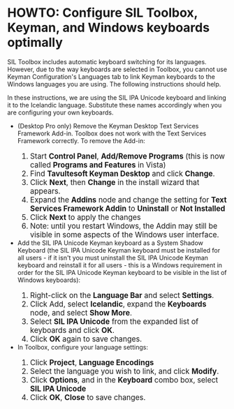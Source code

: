 # HOWTO: Configure SIL Toolbox, Keyman, and Windows keyboards optimally

<p>SIL Toolbox includes automatic keyboard switching for its languages.  However, due to the way keyboards are selected in Toolbox, you cannot use Keyman Configuration's Languages tab to link Keyman keyboards to the Windows languages you are using.  The following instructions should help.</p>

<p>In these instructions, we are using the SIL IPA Unicode keyboard and linking it to the Icelandic language.  Substitute these names accordingly when you are configuring your own keyboards.</p>

<ul>
 <li>(Desktop Pro only) Remove the Keyman Desktop Text Services Framework Add-in.  Toolbox does 
     not work with the Text Services Framework correctly.  To remove the Add-in:<br/><br/>
  <ol style='font-size: 1.2em'>
   <li>Start <b>Control Panel</b>, <b>Add/Remove Programs</b> (this is now called <b>Programs and Features</b> in Vista)</li>
   <li>Find <b>Tavultesoft Keyman Desktop</b> and click <b>Change</b>.</li>
   <li>Click <b>Next</b>, then <b>Change</b> in the install wizard that appears.</li>
   <li>Expand the <b>Addins</b> node and change the setting for <b>Text Services Framework Addin</b> 
       to <b>Uninstall</b> or <b>Not Installed</b></li>
   <li>Click <b>Next</b> to apply the changes</li>
   <li>Note: until you restart Windows, the Addin may still be visible in some aspects 
       of the Windows user interface.
  </ol>
 </li>

 <li>Add the SIL IPA Unicode Keyman keyboard as a System Shadow Keyboard (the SIL IPA Unicode Keyman keyboard must be 
     installed for all users - if it isn't you must uninstall the SIL IPA Unicode Keyman keyboard and reinstall it for all users - this is a Windows requirement in order for the SIL IPA Unicode Keyman keyboard to be visible in the list of Windows keyboards):<br/><br/>
  <ol style='font-size: 1.2em'>
    <li>Right-click on the <b>Language Bar</b> and select <b>Settings</b>.</li>
    <li>Click Add, select <b>Icelandic</b>, expand the <b>Keyboards</b> node, and select <b>Show More</b>.</li>
    <li>Select <b>SIL IPA Unicode</b> from the expanded list of keyboards and click <b>OK</b>.</li>
    <li>Click <b>OK</b> again to save changes.</li>
  </ol>
 </li>

 <li>In Toolbox, configure your language settings:<br/><br/>
  <ol style='font-size: 1.2em'>
   <li>Click <b>Project</b>, <b>Language Encodings</b></li>
   <li>Select the language you wish to link, and click <b>Modify</b>.</li>
   <li>Click <b>Options</b>, and in the <b>Keyboard</b> combo box, select <b>SIL IPA Unicode</b></li>
   <li>Click <b>OK</b>, <b>Close</b> to save changes.
  </ol>
 </li>
</ul>
   
